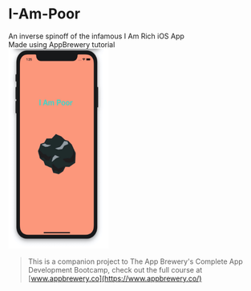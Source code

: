 # I-Am-Poor
An inverse spinoff of the infamous I Am Rich iOS App <br/>
Made using AppBrewery tutorial <br/>
<img src="https://raw.githubusercontent.com/AaditT/I-Am-Poor/master/app-layout-8.jpg" alt="App Layout" width="200" height="400">


>This is a companion project to The App Brewery's Complete App Development Bootcamp, check out the full course at [www.appbrewery.co](https://www.appbrewery.co/)
